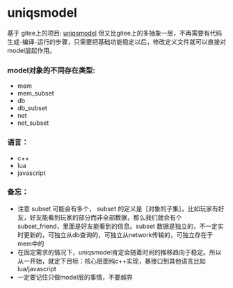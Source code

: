 # uniqsmodel

基于 gitee上的项目: [uniqsmodel](https://gitee.com/uniqs/uniqsmodel)
但又比gitee上的多抽象一层，不再需要有代码生成-编译-运行的步骤，只需要把基础功能稳定以后，修改定义文件就可以直接对model层起作用。

### model对象的不同存在类型:
* mem
* mem_subset
* db
* db_subset
* net
* net_subset

### 语言：
* c++
* lua
* javascript

### 备忘：
* 注意 subset 可能会有多个， subset 的定义是［对象的子集］。比如玩家有好友，好友能看到玩家的部分而非全部数据，那么我们就会有个subset_friend，里面是好友能看到的信息。subset 数据是独立的，不一定实时更新的，可独立从db查询的，可独立从network传输的，可独立存在于mem中的
* 在固定需求的情况下，uniqsmodel肯定会随着时间的推移趋向于稳定。所以从一开始，就定下目标：核心层面纯c++实现，暴接口到其他语言比如lua/javascript
* 一定要记住只做model层的事情，不要越界

